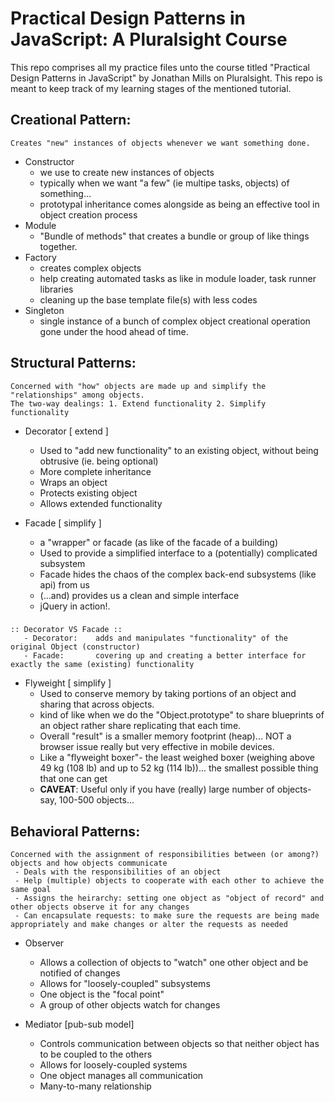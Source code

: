 # Practical Design Patterns in JavaScript: A Pluralsight Course
This repo comprises all my practice files unto the course titled "Practical Design Patterns in JavaScript" by Jonathan Mills on  Pluralsight.
This repo is meant to keep track of my learning stages of the mentioned tutorial.


## Creational Pattern:
    Creates "new" instances of objects whenever we want something done.
- Constructor
    * we use to create new instances of objects
    * typically when we want "a few" (ie multipe tasks, objects) of something...
    * prototypal inheritance comes alongside as being an effective tool in object creation process
- Module
    * "Bundle of methods" that creates a bundle or group of like things together.
- Factory
    * creates complex objects
    * help creating automated tasks as like in module loader, task runner libraries
    * cleaning up the base template file(s) with less codes
- Singleton
    * single instance of a bunch of complex object creational operation gone under the hood ahead of time.


## Structural Patterns:
    Concerned with "how" objects are made up and simplify the "relationships" among objects.
    The two-way dealings: 1. Extend functionality 2. Simplify functionality
- Decorator	[ extend ]
    * Used to "add new functionality" to an existing object, without being obtrusive (ie. being optional)
    * More complete inheritance
    * Wraps an object
    * Protects existing object
    * Allows extended functionality

- Facade	[ simplify ]
    * a "wrapper" or facade (as like of the facade of a building)
    * Used to provide a simplified interface to a (potentially) complicated subsystem
    * Facade hides the chaos of the complex back-end subsystems (like api) from us 
    * (...and) provides us a clean and simple interface
    * jQuery in action!.

###
	:: Decorator VS Facade ::
	   - Decorator:    adds and manipulates "functionality" of the original Object (constructor)
	   - Facade:       covering up and creating a better interface for exactly the same (existing) functionality

- Flyweight	[ simplify ]
    * Used to conserve memory by taking portions of an object and sharing that across objects.
    * kind of like when we do the "Object.prototype" to share blueprints of an object rather share replicating that each time.
    * Overall "result" is a smaller memory footprint (heap)... NOT a browser issue really but very effective in mobile devices.
    * Like a "flyweight boxer"- the least weighed boxer (weighing above 49 kg (108 lb) and up to 52 kg (114 lb))... the smallest possible thing that one can get
    * __CAVEAT__: Useful only if you have (really) large number of objects- say, 100-500 objects...


## Behavioral Patterns:
    Concerned with the assignment of responsibilities between (or among?) objects and how objects communicate
     - Deals with the responsibilities of an object
     - Help (multiple) objects to cooperate with each other to achieve the same goal
     - Assigns the heirarchy: setting one object as "object of record" and other objects observe it for any changes
     - Can encapsulate requests: to make sure the requests are being made appropriately and make changes or alter the requests as needed

- Observer
    * Allows a collection of objects to "watch" one other object and be notified of changes
    * Allows for "loosely-coupled" subsystems
    * One object is the "focal point"
    * A group of other objects watch for changes

 - Mediator [pub-sub model]
    * Controls communication between objects so that neither object has to be coupled to the others
    * Allows for loosely-coupled systems
    * One object manages all communication
    * Many-to-many relationship
